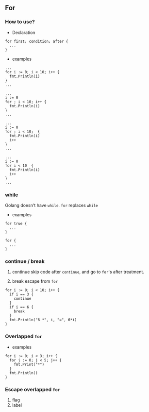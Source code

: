 ## For
### How to use?
- Declaration
```
for first; condition; after {
  ...
}
```

- examples
```
...
for i := 0; i < 10; i++ {
  fmt.Println(i)
}
...
```
```
...
i := 0
for ; i < 10; i++ {
  fmt.Println(i)
}
...
```
```
...
i := 0
for ; i < 10;  {
  fmt.Println(i)
  i++
}
...
```
```
...
i := 0
for i < 10  {
  fmt.Println(i)
  i++
}
...
```

### while
Golang doesn't have `while`.
`for` replaces `while`

- examples
```
for true {
  ...
}
```
```
for {
  ...
}
```

### continue / break
1. continue
skip code after `continue`, and go to `for`'s after treatment.

2. break
escape from `for`


```
for i := 0; i < 10; i++ {
  if i == 3 {
    continue
  }
  if i == 6 {
    break
  }
  fmt.Println("6 *", i, "=", 6*i)
}
```


### Overlapped `for`
- examples
```
for i := 0; i < 3; i++ {
  for j := 0; j < 5; j++ {
    fmt.Print("*")
  }
  fmt.Println()
}
```

### Escape overlapped `for`
1. flag
2. label
